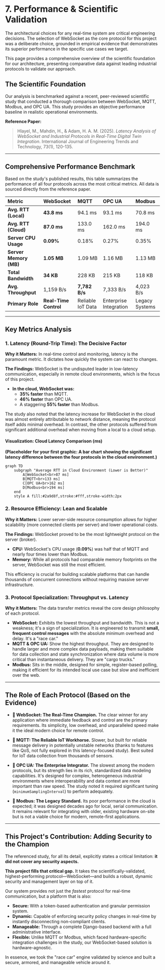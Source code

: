 # 7. Performance & Scientific Validation

The architectural choices for any real-time system are critical engineering decisions. The selection of WebSocket as the core protocol for this project was a deliberate choice, grounded in empirical evidence that demonstrates its superior performance in the specific use cases we target.

This page provides a comprehensive overview of the scientific foundation for our architecture, presenting comparative data against leading industrial protocols to validate our approach.

## The Scientific Foundation

Our analysis is benchmarked against a recent, peer-reviewed scientific study that conducted a thorough comparison between WebSocket, MQTT, Modbus, and OPC UA. This study provides an objective performance baseline in realistic operational environments.

**Reference Paper:**
> Hlayel, M., Mahdin, H., & Adam, H. A. M. (2025). *Latency Analysis of WebSocket and Industrial Protocols in Real-Time Digital Twin Integration*. International Journal of Engineering Trends and Technology, 73(1), 120-135.

---

## Comprehensive Performance Benchmark

Based on the study's published results, this table summarizes the performance of all four protocols across the most critical metrics. All data is sourced directly from the reference paper.

| Metric | WebSocket | MQTT | OPC UA | Modbus |
| :--- | :--- | :--- | :--- | :--- |
| **Avg. RTT (Local)** | **43.8 ms** | 94.1 ms | 93.1 ms | 70.8 ms |
| **Avg. RTT (Cloud)** | **87.0 ms** | 133.0 ms | 162.0 ms | 194.0 ms |
| **Server CPU Usage** | **0.09%** | 0.18% | 0.27% | 0.35% |
| **Server Memory (MB)** | **1.05 MB** | 1.09 MB | 1.16 MB | 1.13 MB |
| **Total Bandwidth** | **34 KB** | 228 KB | 215 KB | 118 KB |
| **Avg. Throughput** | 1,159 B/s | **7,782 B/s** | 7,333 B/s | 4,023 B/s |
| **Primary Role** | **Real-Time Control** | Reliable IoT Data | Enterprise Integration | Legacy Systems |

---

## Key Metrics Analysis

### 1. Latency (Round-Trip Time): The Decisive Factor

**Why it Matters:** In real-time control and monitoring, latency is the paramount metric. It dictates how quickly the system can react to changes.

**The Findings:** WebSocket is the undisputed leader in low-latency communication, especially in remote cloud environments, which is the focus of this project.

*   **In the cloud, WebSocket was:**
    *   **35% faster** than MQTT.
    *   **46% faster** than OPC UA.
    *   A staggering **55% faster** than Modbus.

The study also noted that the latency increase for WebSocket in the cloud was almost entirely attributable to network distance, meaning the protocol itself adds minimal overhead. In contrast, the other protocols suffered from significant additional overhead when moving from a local to a cloud setup.

#### **Visualization: Cloud Latency Comparison (ms)**

**(Placeholder for your first graphic: A bar chart showing the significant latency difference between the four protocols in the cloud environment.)**

```mermaid
graph TD
    subgraph "Average RTT in Cloud Environment (Lower is Better)"
        A[WebSocket<br>87 ms]
        B[MQTT<br>133 ms]
        C[OPC UA<br>162 ms]
        D[Modbus<br>194 ms]
    end
    style A fill:#2a9d8f,stroke:#fff,stroke-width:2px
```

### 2. Resource Efficiency: Lean and Scalable

**Why it Matters:** Lower server-side resource consumption allows for higher scalability (more connected clients per server) and lower operational costs.

**The Findings:** WebSocket proved to be the most lightweight protocol on the server (broker).

*   **CPU:** WebSocket's CPU usage (**0.09%**) was half that of MQTT and nearly four times lower than Modbus.
*   **Memory:** While all protocols had comparable memory footprints on the server, WebSocket was still the most efficient.

This efficiency is crucial for building scalable platforms that can handle thousands of concurrent connections without requiring massive server infrastructure.

### 3. Protocol Specialization: Throughput vs. Latency

**Why it Matters:** The data transfer metrics reveal the core design philosophy of each protocol.

*   **WebSocket:** Exhibits the lowest throughput and bandwidth. This is not a weakness; it's a sign of specialization. It is engineered to transmit **small, frequent control messages** with the absolute minimum overhead and delay. It's a "race car."
*   **MQTT & OPC UA:** Show the highest throughput. They are designed to handle larger and more complex data payloads, making them suitable for data collection and state synchronization where data volume is more critical than instantaneous delivery. They are "cargo trucks."
*   **Modbus:** Sits in the middle, designed for simple, register-based polling, making it efficient for its intended local use case but slow and inefficient over the web.

---

## The Role of Each Protocol (Based on the Evidence)

*   **🥇 WebSocket: The Real-Time Champion.** The clear winner for any application where immediate feedback and control are the primary requirements. Its simplicity, low overhead, and unparalleled speed make it the ideal modern choice for remote control.

*   **🥈 MQTT: The Reliable IoT Workhorse.** Slower, but built for reliable message delivery in potentially unstable networks (thanks to features like QoS, not fully explored in this latency-focused study). Best suited for IoT data collection from thousands of sensors.

*   **🥉 OPC UA: The Enterprise Integrator.** The slowest among the modern protocols, but its strength lies in its rich, standardized data modeling capabilities. It's designed for complex, heterogeneous industrial environments where interoperability and data context are more important than raw speed. The study noted it required significant tuning (`minimumSamplingInterval`) to perform adequately.

*   **🏅 Modbus: The Legacy Standard.** Its poor performance in the cloud is expected; it was designed decades ago for local, serial communication. It remains relevant for integrating with older, existing hardware on-site but is not a viable choice for modern, remote-first applications.

---

## This Project's Contribution: Adding Security to the Champion

The referenced study, for all its detail, explicitly states a critical limitation: **it did not cover any security aspects.**

**This project fills that critical gap.** It takes the scientifically-validated, highest-performing protocol—WebSocket—and builds a robust, dynamic security and management layer on top of it.

Our system provides not just the *fastest* protocol for real-time communication, but a platform that is also:

-   **Secure:** With a token-based authentication and granular permission system.
-   **Dynamic:** Capable of enforcing security policy changes in real-time by instantly disconnecting non-compliant clients.
-   **Manageable:** Through a complete Django-based backend with a full administrative interface.
-   **Flexible:** Unlike MQTT or Modbus, which faced hardware-specific integration challenges in the study, our WebSocket-based solution is hardware-agnostic.

In essence, we took the "race car" engine validated by science and built a secure, armored, and manageable vehicle around it.
